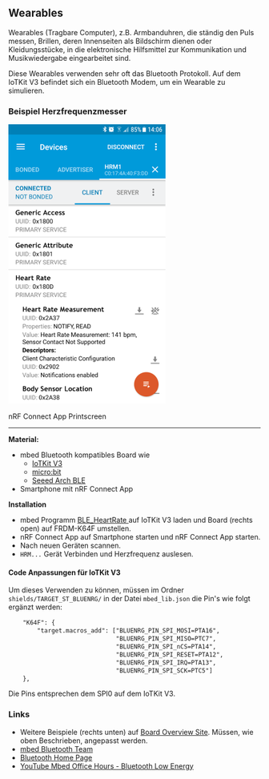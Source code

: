 Wearables
---------

Wearables (Tragbare Computer), z.B. Armbanduhren, die ständig den Puls messen, Brillen, deren Innenseiten als Bildschirm dienen oder Kleidungsstücke, in die elektronische Hilfsmittel zur Kommunikation und Musikwiedergabe eingearbeitet sind.

Diese Wearables verwenden sehr oft das Bluetooth Protokoll. Auf dem IoTKit V3 befindet sich ein Bluetooth Modem, um ein Wearable zu simulieren.

### Beispiel Herzfrequenzmesser

![](../images/BLEHeartRate.png)

nRF Connect App Printscreen

- - -

**Material:**
* mbed Bluetooth kompatibles Board wie
    * [IoTKit V3](git@github.com:mc-b/IoTKitV3.git)
    * [micro:bit](https://os.mbed.com/platforms/Microbit/)
    * [Seeed Arch BLE](https://os.mbed.com/platforms/Seeed-Arch-BLE/)
* Smartphone mit nRF Connect App

**Installation**
* mbed Programm [BLE_HeartRate ](https://os.mbed.com/teams/ST/code/mbed-os-example-ble-HeartRate/) auf IoTKit V3 laden und Board (rechts open) auf FRDM-K64F umstellen.
* nRF Connect App auf Smartphone starten und nRF Connect App starten.
* Nach neuen Geräten scannen.
* `HRM...` Gerät Verbinden und Herzfrequenz auslesen. 

#### Code Anpassungen für IoTKit V3

Um dieses Verwenden zu können, müssen im Ordner `shields/TARGET_ST_BLUENRG/` in der Datei `mbed_lib.json` die Pin's wie folgt ergänzt werden:

        "K64F": {
            "target.macros_add": ["BLUENRG_PIN_SPI_MOSI=PTA16",
                                  "BLUENRG_PIN_SPI_MISO=PTC7",
                                  "BLUENRG_PIN_SPI_nCS=PTA14",
                                  "BLUENRG_PIN_SPI_RESET=PTA12",
                                  "BLUENRG_PIN_SPI_IRQ=PTA13",
                                  "BLUENRG_PIN_SPI_SCK=PTC5"]            
        },

Die Pins entsprechen dem SPI0 auf dem IoTKit V3.

### Links

* Weitere Beispiele (rechts unten) auf [Board Overview Site](https://os.mbed.com/platforms/ST-Discovery-L475E-IOT01A/). Müssen, wie oben Beschrieben, angepasst werden.
* [mbed Bluetooth Team](https://os.mbed.com/teams/Bluetooth-Low-Energy/)
* [Bluetooth Home Page](https://www.bluetooth.com/)
* [YouTube Mbed Office Hours - Bluetooth Low Energy](https://www.youtube.com/watch?v=j5RJ6UfkylA)
